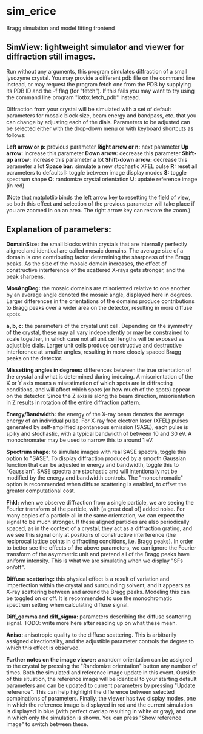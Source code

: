 # sim_erice

Bragg simulation and model fitting frontend

## SimView: lightweight simulator and viewer for diffraction still images.

Run without any arguments, this program simulates diffraction of a small lysozyme crystal. You may provide a different pdb file on the command line instead, or may request the program fetch one from the PDB by supplying its PDB ID and the -f flag (for "fetch"). If this fails you may want to try using the command line program "iotbx.fetch_pdb" instead.

Diffraction from your crystal will be simulated with a set of default parameters for mosaic block size, beam energy and bandpass, etc. that you can change by adjusting each of the dials. Parameters to be adjusted can be selected either with the drop-down menu or with keyboard shortcuts as follows:

**Left arrow or p:**    previous parameter
**Right arrow or n:**   next parameter
**Up arrow:**           increase this parameter
**Down arrow:**         decrease this parameter
**Shift-up arrow:**     increase this parameter a lot
**Shift-down arrow:**   decrease this parameter a lot
**Space bar:**          simulate a new stochastic XFEL pulse
**R:**                  reset all parameters to defaults
**I:**                  toggle between image display modes
**S:**                  toggle spectrum shape
**O:**                  randomize crystal orientation
**U:**                  update reference image (in red)

(Note that matplotlib binds the left arrow key to resetting the field of view, so both this effect and selection of the previous parameter will take place if you are zoomed in on an area. The right arrow key can restore the zoom.)

## Explanation of parameters:

**DomainSize:** the small blocks within crystals that are internally perfectly aligned and identical are called mosaic domains. The average size of a domain is one contributing factor determining the sharpness of the Bragg peaks. As the size of the mosaic domain increases, the effect of constructive interference of the scattered X-rays gets stronger, and the peak sharpens.

**MosAngDeg:** the mosaic domains are misoriented relative to one another by an average angle denoted the mosaic angle, displayed here in degrees. Larger differences in the orientations of the domains produce contributions to Bragg peaks over a wider area on the detector, resulting in more diffuse spots.

**a, b, c:** the parameters of the crystal unit cell. Depending on the symmetry of the crystal, these may all vary independently or may be constrained to scale together, in which case not all unit cell lengths will be exposed as adjustible dials. Larger unit cells produce constructive and destructive interference at smaller angles, resulting in more closely spaced Bragg peaks on the detector.

**Missetting angles in degrees:** differences between the true orientation of the crystal and what is determined during indexing. A misorientation of the X or Y axis means a misestimation of which spots are in diffracting conditions, and will affect which spots (or how much of the spots) appear on the detector. Since the Z axis is along the beam direction, misorientation in Z results in rotation of the entire diffraction pattern.

**Energy/Bandwidth:** the energy of the X-ray beam denotes the average energy of an individual pulse. For X-ray free electron laser (XFEL) pulses generated by self-amplified spontaneous emission (SASE), each pulse is spiky and stochastic, with a typical bandwidth of between 10 and 30 eV. A monochromater may be used to narrow this to around 1 eV.

**Spectrum shape:** to simulate images with real SASE spectra, toggle this option to "SASE". To display diffraction produced by a smooth Gaussian function that can be adjusted in energy and bandwidth, toggle this to "Gaussian". SASE spectra are stochastic and will intentionally not be modified by the energy and bandwidth controls. The "monochromatic" option is recommended when diffuse scattering is enabled, to offset the greater computational cost.

**Fhkl:** when we observe diffraction from a single particle, we are seeing the Fourier transform of the particle, with [a great deal of] added noise. For many copies of a particle all in the same orientation, we can expect the signal to be much stronger. If these aligned particles are also periodically spaced, as in the context of a crystal, they act as a diffraction grating, and we see this signal only at positions of constructive interference (the reciprocal lattice points in diffracting conditions, i.e. Bragg peaks). In order to better see the effects of the above parameters, we can ignore the Fourier transform of the asymmetric unit and pretend all of the Bragg peaks have uniform intensity. This is what we are simulating when we display "SFs on/off".

**Diffuse scattering:** this physical effect is a result of variation and imperfection within the crystal and surrounding solvent, and it appears as X-ray scattering between and around the Bragg peaks. Modeling this can be toggled on or off. It is recommended to use the monochromatic spectrum setting when calculating diffuse signal.

**Diff_gamma and diff_sigma:** parameters describing the diffuse scattering signal. TODO: write more here after reading up on what these mean.

**Aniso:** anisotropic quality to the diffuse scattering. This is arbitrarily assigned directionality, and the adjustible parameter controls the degree to which this effect is observed.

**Further notes on the image viewer:** a random orientation can be assigned to the crystal by pressing the "Randomize orientation" button any number of times. Both the simulated and reference image update in this event. Outside of this situation, the reference image will be identical to your starting default parameters and can be updated to current parameters by pressing "Update reference". This can help highlight the difference between selected combinations of parameters. Finally, the viewer has two display modes, one in which the reference image is displayed in red and the current simulation is displayed in blue (with perfect overlap resulting in white or gray), and one in which only the simulation is shown. You can press "Show reference image" to switch between these.
